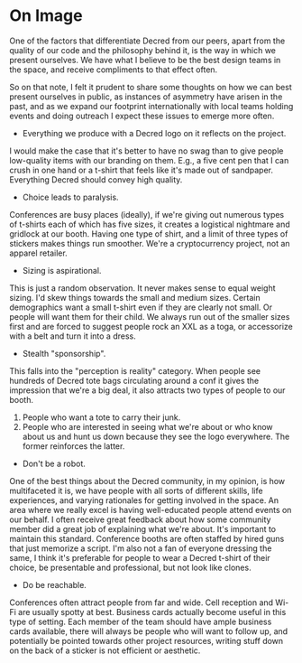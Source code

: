 # On Image

One of the factors that differentiate Decred from our peers, apart from the quality of our code and the philosophy behind it, is the way in which we present ourselves. We have what I believe to be the best design teams in the space, and receive compliments to that effect often.

So on that note, I felt it prudent to share some thoughts on how we can best present ourselves in public, as instances of asymmetry have arisen in the past, and as we expand our footprint internationally with local teams holding events and doing outreach I expect these issues to emerge more often.

* Everything we produce with a Decred logo on it reflects on the project.

I would make the case that it's better to have no swag than to give people low-quality items with our branding on them. E.g., a five cent pen that I can crush in one hand or a t-shirt that feels like it's made out of sandpaper. Everything Decred should convey high quality.

* Choice leads to paralysis.

Conferences are busy places (ideally), if we're giving out numerous types of t-shirts each of which has five sizes, it creates a logistical nightmare and gridlock at our booth. Having one type of shirt, and a limit of three types of stickers makes things run smoother. We're a cryptocurrency project, not an apparel retailer.

* Sizing is aspirational.

This is just a random observation. It never makes sense to equal weight sizing. I'd skew things towards the small and medium sizes. Certain demographics want a small t-shirt even if they are clearly not small. Or people will want them for their child. We always run out of the smaller sizes first and are forced to suggest people rock an XXL as a toga, or accessorize with a belt and turn it into a dress.

* Stealth "sponsorship".

This falls into the "perception is reality" category. When people see hundreds of Decred tote bags circulating around a conf it gives the impression that we're a big deal, it also attracts two types of people to our booth.
1. People who want a tote to carry their junk.
2. People who are interested in seeing what we're about or who know about us and hunt us down because they see the logo everywhere.
The former reinforces the latter.

* Don't be a robot.

One of the best things about the Decred community, in my opinion, is how multifaceted it is, we have people with all sorts of different skills, life experiences, and varying rationales for getting involved in the space. An area where we really excel is having well-educated people attend events on our behalf. I often receive great feedback about how some community member did a great job of explaining what we're about. It's important to maintain this standard. Conference booths are often staffed by hired guns that just memorize a script. I'm also not a fan of everyone dressing the same, I think it's preferable for people to wear a Decred t-shirt of their choice, be presentable and professional, but not look like clones.

* Do be reachable.

Conferences often attract people from far and wide. Cell reception and Wi-Fi are usually spotty at best. Business cards actually become useful in this type of setting. Each member of the team should have ample business cards available, there will always be people who will want to follow up, and potentially be pointed towards other project resources, writing stuff down on the back of a sticker is not efficient or aesthetic.